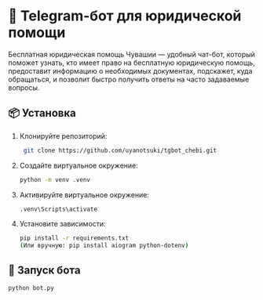 # 🤖 Telegram-бот для юридической помощи
Бесплатная юридическая помощь Чувашии — удобный чат-бот, который поможет узнать, кто имеет право на бесплатную юридическую помощь, предоставит информацию о необходимых документах, подскажет, куда обращаться, и позволит быстро получить ответы на часто задаваемые вопросы.

## 📦 Установка
1. Клонируйте репозиторий:
   ```bash
    git clone https://github.com/uyanotsuki/tgbot_chebi.git
2. Создайте виртуальное окружение:
    ```bash
   python -m venv .venv
3. Активируйте виртуальное окружение:
   ```bash
   .venv\Scripts\activate
4. Установите зависимости:
   ```bash
   pip install -r requirements.txt
   (Или вручную: pip install aiogram python-dotenv)

## 🚀 Запуск бота
```bash
python bot.py

